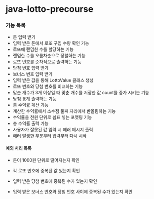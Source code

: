 # java-lotto-precourse

### 기능 목록

- 돈 입력 받기
- 입력 받은 돈에서 로또 구입 수량 확인 기능
- 로또에 랜덤한 수를 할당하는 기능
- 랜덤한 수를 오름차순으로 정렬하는 기능
- 로또 번호를 순차적으로 출력하는 기능
- 당첨 번호 입력 받기
- 보너스 번호 입력 받기
- 입력 받은 값을 통해 LottoValue 클래스 생성
- 로또 번호와 당첨 번호를 비교하는 기능
- 맞춘 개수가 3개 이상일 때 맞춘 개수를 저장한 값 count를 증가 시키는 기능
- 당첨 통계 출력하는 기능
- 총 수익률 계산 기능
- 계산한 수익률에서 소수점 둘째 자리에서 반올림하는 기능
- 수익률을 천원 단위로 쉼표 넣는 포맷팅 기능
- 총 수익률 출력 기능
- 사용자가 잘못된 값 입력 시 에러 메시지 출력
- 에러 발생한 부분부터 입력부터 다시 시작

#### 예외 처리 목록

- 돈이 1000원 단위로 떨어지는지 확인

- 각 로또 번호에 중복된 값 있는지 확인
- 입력 받은 당첨 번호에 중복된 수가 있는지 확인
- 입력 받은 보너스 번호와 당첨 번호 사이에 중복된 수가 있는지 확인

